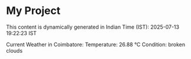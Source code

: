 # My Project

This content is dynamically generated in Indian Time (IST): 2025-07-13 19:22:23 IST


Current Weather in Coimbatore:
Temperature: 26.88 °C
Condition: broken clouds
